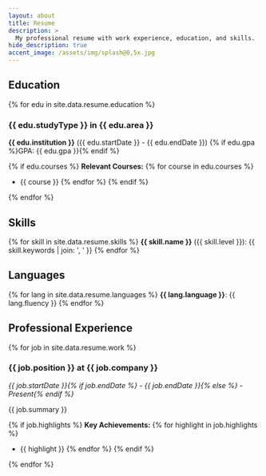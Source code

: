 ```yaml
---
layout: about
title: Resume
description: >
  My professional resume with work experience, education, and skills.
hide_description: true
accent_image: /assets/img/splash@0,5x.jpg
---
```


<!--author-->

## Education

{% for edu in site.data.resume.education %}

### {{ edu.studyType }} in {{ edu.area }}

**{{ edu.institution }}** ({{ edu.startDate }} - {{ edu.endDate }})
{% if edu.gpa %}GPA: {{ edu.gpa }}{% endif %}

{% if edu.courses %}
**Relevant Courses:**
{% for course in edu.courses %}

- {{ course }}
  {% endfor %}
  {% endif %}

{% endfor %}

## Skills

{% for skill in site.data.resume.skills %}
**{{ skill.name }}** ({{ skill.level }}): {{ skill.keywords | join: ', ' }}
{% endfor %}

## Languages

{% for lang in site.data.resume.languages %}
**{{ lang.language }}**: {{ lang.fluency }}
{% endfor %}

## Professional Experience

{% for job in site.data.resume.work %}

### {{ job.position }} at {{ job.company }}

_{{ job.startDate }}{% if job.endDate %} - {{ job.endDate }}{% else %} - Present{% endif %}_

{{ job.summary }}

{% if job.highlights %}
**Key Achievements:**
{% for highlight in job.highlights %}

- {{ highlight }}
  {% endfor %}
  {% endif %}

{% endfor %}
